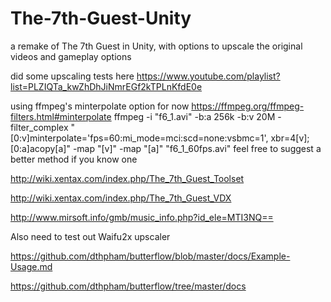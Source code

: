 # The-7th-Guest-Unity
a remake of The 7th Guest in Unity, with options to upscale the original videos and gameplay options

did some upscaling tests here https://www.youtube.com/playlist?list=PLZIQTa_kwZhDhJiNmrEGf2kTPLnKfdE0e

using ffmpeg's minterpolate option for now https://ffmpeg.org/ffmpeg-filters.html#minterpolate
ffmpeg -i "f6_1.avi" -b:a 256k -b:v 20M -filter_complex "[0:v]minterpolate='fps=60:mi_mode=mci:scd=none:vsbmc=1', xbr=4[v];[0:a]acopy[a]" -map "[v]" -map "[a]" "f6_1_60fps.avi"
feel free to suggest a better method if you know one

http://wiki.xentax.com/index.php/The_7th_Guest_Toolset

http://wiki.xentax.com/index.php/The_7th_Guest_VDX

http://www.mirsoft.info/gmb/music_info.php?id_ele=MTI3NQ==

Also need to test out Waifu2x upscaler

https://github.com/dthpham/butterflow/blob/master/docs/Example-Usage.md

https://github.com/dthpham/butterflow/tree/master/docs
